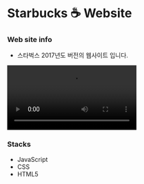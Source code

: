 # Starbucks :coffee: Website

### Web site info

- 스타벅스 2017년도 버전의 웹사이트 입니다.

<video src="../../../../../../Documents/Bandicam/bandicam 2022-01-11 23-12-19-962.mp4"></video>

### Stacks

- JavaScript
- CSS
- HTML5

